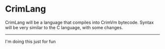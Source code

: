 # CrimLang

CrimLang will be a language that compiles into CrimVm bytecode.
Syntax will be very similar to the C language, with some changes.

---

I'm doing this just for fun

